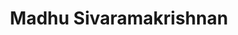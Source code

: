 ---
title       : Madhu Sivaramakrishnan
photo       : "madhu.jpg"
occupation  : "Idea Follower"

links:
 - icon     : "fa-facebook"
   url      : ""
 - icon     : "fa-twitter"
   url      : "https://twitter.com/smadhukrishna"
 - icon     : "fa-linkedin"
   url      : "https://www.linkedin.com/in/madhu-krishna-sivaramakrishnan-01a8915"
 - icon     : "fa-instagram"
   url      : ""
 - icon     : "fa-soundcloud"
   url      : ""
 - icon     : "fa-vimeo-square"
   url      : ""
 - icon     : "fa-github"
   url      : ""
 - icon     : "fa-tumblr"
   url      : ""
 - icon     : "fa-globe"
   url      : ""
--- 